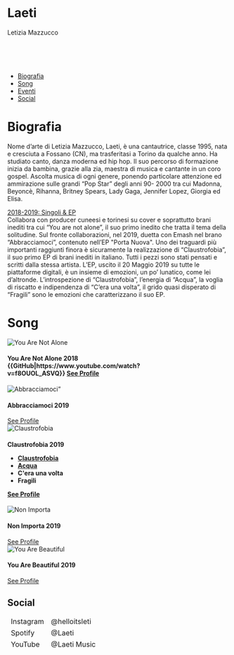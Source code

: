 <html>

<head>
  <title>Laeti</title>
  <meta charset="utf-8">
  <meta name="viewport" content="width=device-width, initial-scale=1">
  <link rel="stylesheet" href="https://maxcdn.bootstrapcdn.com/bootstrap/4.4.1/css/bootstrap.min.css">
  <script src="https://ajax.googleapis.com/ajax/libs/jquery/3.4.1/jquery.min.js"></script>
  <script src="https://cdnjs.cloudflare.com/ajax/libs/popper.js/1.16.0/umd/popper.min.js"></script>
  <script src="https://maxcdn.bootstrapcdn.com/bootstrap/4.4.1/js/bootstrap.min.js"></script>
  
  <!--aggiunto per sfondo-->
  <style type = "text/css">
	.sfondo{
		background-image: url("https://s3-eu-west-1.amazonaws.com/musicraiser-cache-image/project/9957/9a195a3e75e6d6cc49df7d7a67315f21_1366x500.jpg")
	}
  </style>	
</head>

<body>

<div class="container">
<div class="jumbotron text, sfondo">
  <h1 class="text-white">Laeti</h1>
  <p class="text-white">Letizia Mazzucco <br>
  <br>
  <br>
  <br>
  <br>
  </p>
</div>

<ul class="nav nav-tabs">
  <li class="nav-item">
    <a class="nav-link active" href="#Biografia">Biografia</a>
  </li>
  <li class="nav-item">
    <a class="nav-link" href="#Album">Song</a>
  </li>
  <li class="nav-item">
    <a class="nav-link disabled" href="#Eventi">Eventi</a>
  </li>
    <li class="nav-item">
    <a class="nav-link" href="#Social">Social</a>
  </li>
</ul>


<h1 id = "Biografia">Biografia</h1>
<p> Nome d’arte di Letizia Mazzucco, Laeti, è una cantautrice, classe 1995, nata e cresciuta a Fossano (CN), ma trasferitasi 
	a Torino da qualche anno. Ha studiato canto, danza moderna ed hip hop. Il suo percorso di formazione inizia da bambina, 
	grazie alla zia, maestra di musica e cantante in un coro gospel. Ascolta musica di ogni genere, ponendo particolare 
	attenzione ed ammirazione sulle grandi “Pop Star” degli anni 90- 2000 tra cui Madonna, Beyoncè, Rihanna, Britney Spears, 
	Lady Gaga, Jennifer Lopez, Giorgia ed Elisa.
</p>


<div id="accordion">

  <div class="card">
    <div class="card-header">
      <a class="card-link" data-toggle="collapse" href="#collapseOne">
        2018-2019: Singoli & EP
      </a>
    </div>
    <div id="collapseOne" class="collapse show" data-parent="#accordion">
      <div class="card-body">
		Collabora con producer cuneesi e torinesi su cover e soprattutto brani inediti tra cui “You are not alone”, il suo primo 
		inedito che tratta il tema della solitudine. Sul fronte collaborazioni, nel 2019, duetta con Emash nel brano 
		“Abbracciamoci”, contenuto nell’EP "Porta Nuova".
		Uno dei traguardi più importanti raggiunti finora è sicuramente la realizzazione di “Claustrofobia”, il suo primo EP 
		di brani inediti in italiano. Tutti i pezzi sono stati pensati e scritti dalla stessa artista. L’EP, uscito 
		il 20 Maggio 2019 su tutte le piattaforme digitali, è un insieme di emozioni, un po’ lunatico, come lei d’altronde. 
		L’introspezione di “Claustrofobia”, l’energia di “Acqua”, la voglia di riscatto e indipendenza di “C’era una volta”, 
		il grido quasi disperato di “Fragili”  sono le emozioni che caratterizzano il suo EP.
      </div>
    </div>
  </div>


<h1 id = "Album">Song</h1>
<div class="row">
 <div class="col-sm-6"> <!--You Are Not Alone-->
    <div class="card" style="width:400px">
		<img class="card-img-top" src="https://m.media-amazon.com/images/I/61k2eW1xvdL._SS500_.jpg" alt="You Are Not Alone">
		<div class="card-body">
			<h4 class="card-title">You Are Not Alone <span class="badge badge-secondary">2018</span></</h4>
			{{GitHub|https://www.youtube.com/watch?v=f8OUOL_ASVQ}}
			<a target = “_blanck” href="https://www.youtube.com/watch?v=f8OUOL_ASVQ" class="btn btn-primary">See Profile</a>
		</div>
	</div>
 </div>
  <div class="col-sm-6"> <!--Abbracciamoci-->
    <div class="card" style="width:400px">
		<img class="card-img-top" src="https://i.scdn.co/image/ab67616d0000b273993cf31528904267dc05da69" alt= "Abbracciamoci”">
		<div class="card-body">
			<h4 class="card-title">Abbracciamoci <span class="badge badge-secondary">2019</span></h4>
			<a target = “_blanck” href="https://www.youtube.com/watch?v=uGJLIQRJDYA" class="btn btn-primary">See Profile</a>
		</div>
	</div>
  </div>
  <div class="col-sm-6"> <!--Claustrofobia-->
    <div class="card" style="width:400px">
		<img class="card-img-top" src="https://www.musicaincontatto.it/wp-content/uploads/2019/07/Leti-Claustrofobia-Cover-500x500.jpg" alt= "Claustrofobia">
		<div class="card-body">
			<h4 class="card-title">Claustrofobia <span class="badge badge-secondary">2019</span></</h4>
				<ul class="list-group list-group-flush">
					<li class="list-group-item"><a target = “_blanck” href = https://www.youtube.com/watch?v=Hea8O72p-WY>Claustrofobia</a></li>
					<li class="list-group-item"><a target = “_blanck” href = https://www.youtube.com/watch?v=9Ab94RlzCKU>Acqua</a></li>
					<li class="list-group-item">C'era una volta</li>
					<li class="list-group-item">Fragili</li>
				</ul>
				<a target = “_blanck” href="https://www.youtube.com/watch?v=Im1YmhmEBUk&list=OLAK5uy_nIFh4jq1cDqzxvEAoQZLrBcRV_7ZDn07I" class="btn btn-primary">See Profile</a>
		</div>
	</div>
  </div>
  <div class="col-sm-6"> <!--Non Importa-->
    <div class="card" style="width:400px">
		<img class="card-img-top" src="https://m.media-amazon.com/images/I/91hEPhJZ5ML._SS500_.jpg" alt= "Non Importa">
		<div class="card-body">
			<h4 class="card-title">Non Importa <span class="badge badge-secondary">2019</span></h4>
			<a target = “_blanck” href="https://www.youtube.com/watch?v=_9SD8CyPmdc" class="btn btn-primary">See Profile</a>
		</div>
	</div>
  </div>
  <div class="col-sm-6"> <!--Are You Beautiful-->
    <div class="card" style="width:400px">
		<img class="card-img-top" src="https://fvmusicblog.com/wp-content/uploads/2019/11/Laeti-You-Are-Beautiful.png" alt= "You Are Beautiful">
		<div class="card-body">
			<h4 class="card-title">You Are Beautiful <span class="badge badge-secondary">2019</span></h4>
			<a target = “_blanck” href="https://www.youtube.com/watch?v=9JxkP9nG0FE" class="btn btn-primary">See Profile</a>
		</div>
	</div>
  </div>
 </div>

<h2 id = "Social">Social</h2>        
  <table class="table table-hover">
    <thead>
        <td>Instagram</td>
        <td>@helloitsleti</td>
      </tr>
      <tr>
        <td>Spotify</td>
        <td>@Laeti</td>
      </tr>
      <tr>
        <td>YouTube</td>
        <td>@Laeti Music</td>
      </tr>
    </tbody>
  </table>


</div>
</div>
</body>
</html>
